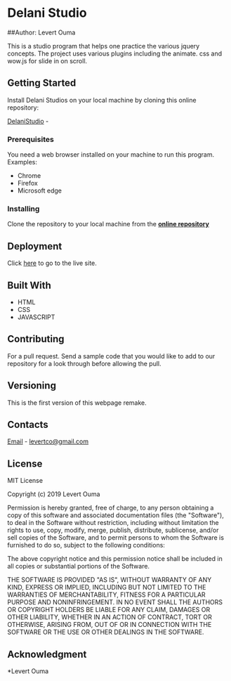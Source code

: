 # Delani Studio

##Author: 
Levert Ouma

This is a studio program that helps one practice the various jquery concepts. The project uses various plugins including the animate. css and wow.js for slide in on scroll.

## Getting Started

Install Delani Studios on your local machine by cloning this online repository:

[DelaniStudio](https://github.com/levertco/DelaniStudio) - 

### Prerequisites
You need a web browser installed on your machine to run this program. 
Examples:
  * Chrome 
  * Firefox
  * Microsoft edge
  
### Installing

Clone the repository to your local machine from the **[online repository](https://github.com/levertco/Delanistudio)**

## Deployment

Click [here](https://levertco.github.io/Delanistudio/) to go to the live site.<br>

## Built With

* HTML
* CSS
* JAVASCRIPT

## Contributing

 For a pull request. Send a sample code that you would like to add to our repository for a look through before allowing the pull.

## Versioning

This is the first version of this webpage remake.

## Contacts

[Email](https://mail.google.com) - levertco@gmail.com

## License
MIT License

Copyright (c) 2019 Levert Ouma

Permission is hereby granted, free of charge, to any person obtaining a copy
of this software and associated documentation files (the "Software"), to deal
in the Software without restriction, including without limitation the rights
to use, copy, modify, merge, publish, distribute, sublicense, and/or sell
copies of the Software, and to permit persons to whom the Software is
furnished to do so, subject to the following conditions:

The above copyright notice and this permission notice shall be included in all
copies or substantial portions of the Software.

THE SOFTWARE IS PROVIDED "AS IS", WITHOUT WARRANTY OF ANY KIND, EXPRESS OR
IMPLIED, INCLUDING BUT NOT LIMITED TO THE WARRANTIES OF MERCHANTABILITY,
FITNESS FOR A PARTICULAR PURPOSE AND NONINFRINGEMENT. IN NO EVENT SHALL THE
AUTHORS OR COPYRIGHT HOLDERS BE LIABLE FOR ANY CLAIM, DAMAGES OR OTHER
LIABILITY, WHETHER IN AN ACTION OF CONTRACT, TORT OR OTHERWISE, ARISING FROM,
OUT OF OR IN CONNECTION WITH THE SOFTWARE OR THE USE OR OTHER DEALINGS IN THE
SOFTWARE.


## Acknowledgment

*Levert Ouma



